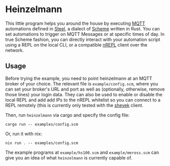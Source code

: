 # Heinzelmann

This little program helps you around the house by executing [MQTT](https://mqtt.org) automations defined in [Steel](https://github.com/mattwparas/steel), a dialect of [Scheme](https://www.scheme.org/) written in Rust. You can set automations to trigger on MQTT Messages or at specific times of day. In true Scheme fashion, you can directly interact with your automation script using a REPL on the local CLI, or a compatible [nREPL](https://nrepl.org) client over the network.

## Usage

Before trying the example, you need to point heinzelmann at an MQTT broker of your choice. The relevant file is `example/config.scm`, where you can set your broker's URL and port as well as (optionally, otherwise, remove those lines) your login data. They can also be used to enable or disable the local REPL and add add IPs to the nREPL whitelist so you can connect to a REPL remotely (this is currently only tested with the [shevek](https://git.sr.ht/~technomancy/shevek/) client.

Then, run `heinzelmann` via cargo and specify the config file:

```
cargo run -- examples/config.scm
```

Or, run it with nix:

```
nix run . -- examples/config.scm
```

The example programs at `example/hs100.scm` and `example/meross.scm` can give you an idea of what `heinzelmann` is currently capable of.
